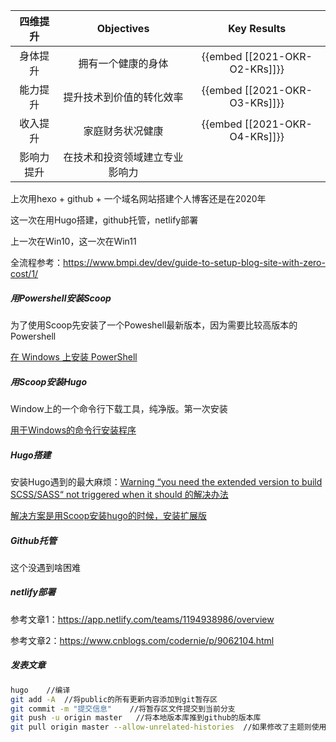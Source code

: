 |  四维提升  |           Objectives           |          Key Results          |
| :--------: | :----------------------------: | :---------------------------: |
|  身体提升  |       拥有一个健康的身体       | {{embed [[2021-OKR-O2-KRs]]}} |
|  能力提升  |    提升技术到价值的转化效率    | {{embed [[2021-OKR-O3-KRs]]}} |
|  收入提升  |        家庭财务状况健康        | {{embed [[2021-OKR-O4-KRs]]}} |
| 影响力提升 | 在技术和投资领域建立专业影响力 |                               |



上次用hexo + github + 一个域名网站搭建个人博客还是在2020年

这一次在用Hugo搭建，github托管，netlify部署

上一次在Win10，这一次在Win11

全流程参考：https://www.bmpi.dev/dev/guide-to-setup-blog-site-with-zero-cost/1/



##### 用Powershell安装Scoop

为了使用Scoop先安装了一个Poweshell最新版本，因为需要比较高版本的Powershell

[在 Windows 上安装 PowerShell](https://learn.microsoft.com/zh-cn/powershell/scripting/install/installing-powershell-on-windows?view=powershell-7.4)



##### 用Scoop安装Hugo

Window上的一个命令行下载工具，纯净版。第一次安装

[用于Windows的命令行安装程序](https://scoop.sh/)



##### Hugo搭建

安装Hugo遇到的最大麻烦：[Warning “you need the extended version to build SCSS/SASS“ not triggered when it should 的解决办法](https://blog.csdn.net/qq_41136216/article/details/112674327)

[解决方案是用Scoop安装hugo的时候，安装扩展版](https://gohugo.io/troubleshooting/faq/#i-get-tocss--this-feature-is-not-available-in-your-current-hugo-version)



##### Github托管

这个没遇到啥困难



##### netlify部署

参考文章1：https://app.netlify.com/teams/1194938986/overview

参考文章2：https://www.cnblogs.com/codernie/p/9062104.html



##### 发表文章

```bash
hugo	//编译
git add -A	//将public的所有更新内容添加到git暂存区
git commit -m "提交信息"	//将暂存区文件提交到当前分支
git push -u origin master	//将本地版本库推到github的版本库
git pull origin master --allow-unrelated-histories	//如果修改了主题则使用
```

